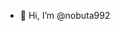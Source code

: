 - 👋 Hi, I’m @nobuta992



<!---
nobuta992/nobuta992 is a ✨ special ✨ repository because its `README.md` (this file) appears on your GitHub profile.
You can click the Preview link to take a look at your changes.
--->
